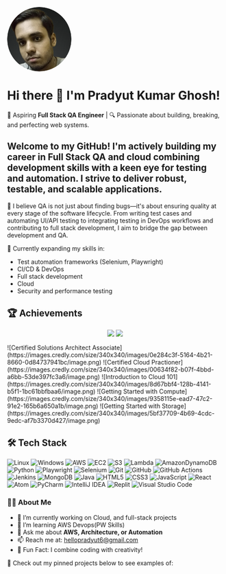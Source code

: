 <img src="https://github.com/Pradyut6/Pradyut6/blob/main/git-pro-pic-modified.png" align="center" width="150px" style="border-radius: 50%;" />


# Hi there 👋 I'm Pradyut Kumar Ghosh!
🎯 Aspiring **Full Stack QA Engineer** | 🔍 Passionate about building, breaking, and perfecting web systems.

## Welcome to my GitHub! I'm actively building my career in Full Stack QA and cloud combining development skills with a keen eye for testing and automation. I strive to deliver robust, testable, and scalable applications.

🧪 I believe QA is not just about finding bugs—it's about ensuring quality at every stage of the software lifecycle. From writing test cases and automating UI/API testing to integrating testing in DevOps workflows and contributing to full stack development, I aim to bridge the gap between development and QA.

🚀 Currently expanding my skills in:
- Test automation frameworks (Selenium, Playwright)
- CI/CD & DevOps
- Full stack development
- Cloud
- Security and performance testing
## 🏆 Achievements
<p align="center">
    <img src="https://images.credly.com/size/340x340/images/0e284c3f-5164-4b21-8660-0d84737941bc/image.png" width="120" />
    <img src="https://images.credly.com/size/340x340/images/00634f82-b07f-4bbd-a6bb-53de397fc3a6/image.png" width="120" />
</p>
![Certified Solutions Architect Associate](https://images.credly.com/size/340x340/images/0e284c3f-5164-4b21-8660-0d84737941bc/image.png)
![Certified Cloud Practioner](https://images.credly.com/size/340x340/images/00634f82-b07f-4bbd-a6bb-53de397fc3a6/image.png)
![Introduction to Cloud 101](https://images.credly.com/size/340x340/images/8d67bbf4-128b-4141-b5f1-1bc61bbfbaa6/image.png)
![Getting Started with Compute](https://images.credly.com/size/340x340/images/9358115e-ead7-47c2-91e2-165b6a650a1b/image.png)
![Getting Started with Storage](https://images.credly.com/size/340x340/images/5bf37709-4b69-4cdc-9edc-af7b3370d427/image.png)

## 🛠️ Tech Stack
![Linux](https://img.shields.io/badge/-Linux-FCC624?style=flat&logo=linux&logoColor=black)
![Windows](https://img.shields.io/badge/Windows-0078D6?style=for-the-badge&logo=windows&logoColor=white)
![AWS](https://img.shields.io/badge/AWS-FF9900?style=for-the-badge&logo=amazonaws&logoColor=white)
![EC2](https://img.shields.io/badge/Amazon%20EC2-FF9900?style=for-the-badge&logo=amazon-ec2&logoColor=white)
![S3](https://img.shields.io/badge/Amazon%20S3-569A31?style=for-the-badge&logo=amazon-s3&logoColor=white)
![Lambda](https://img.shields.io/badge/AWS%20Lambda-FF9900?style=for-the-badge&logo=aws-lambda&logoColor=white)
![AmazonDynamoDB](https://img.shields.io/badge/Amazon%20DynamoDB-4053D6?style=for-the-badge&logo=Amazon%20DynamoDB&logoColor=white)
![Python](https://img.shields.io/badge/Python-3776AB?style=for-the-badge&logo=python&logoColor=white)
![Playwright](https://img.shields.io/badge/Playwright-2EAD33?style=for-the-badge&logo=playwright&logoColor=white)
![Selenium](https://img.shields.io/badge/Selenium-43B02A?style=for-the-badge&logo=selenium&logoColor=white)
![Git](https://img.shields.io/badge/Git-F05032?style=for-the-badge&logo=git&logoColor=white)
![GitHub](https://img.shields.io/badge/-GitHub-181717?style=flat&logo=github)
![GitHub Actions](https://img.shields.io/badge/GitHub%20Actions-2088FF?style=for-the-badge&logo=github-actions&logoColor=white)
![Jenkins](https://img.shields.io/badge/Jenkins-D24939?style=for-the-badge&logo=jenkins&logoColor=white)
![MongoDB](https://img.shields.io/badge/MongoDB-47A248?style=for-the-badge&logo=mongodb&logoColor=white)
![Java](https://img.shields.io/badge/Java-007396?style=for-the-badge&logo=java&logoColor=white)
![HTML5](https://img.shields.io/badge/HTML5-E34F26?style=for-the-badge&logo=html5&logoColor=white)
![CSS3](https://img.shields.io/badge/CSS3-1572B6?style=for-the-badge&logo=css3&logoColor=white)
![JavaScript](https://img.shields.io/badge/JavaScript-F7DF1E?style=for-the-badge&logo=javascript&logoColor=black)
![React](https://img.shields.io/badge/React-61DAFB?style=for-the-badge&logo=react&logoColor=black)
![Atom](https://img.shields.io/badge/Atom-%2366595C.svg?style=for-the-badge&logo=atom&logoColor=white)
![PyCharm](https://img.shields.io/badge/pycharm-143?style=for-the-badge&logo=pycharm&logoColor=black&color=black&labelColor=green)
![IntelliJ IDEA](https://img.shields.io/badge/IntelliJIDEA-000000.svg?style=for-the-badge&logo=intellij-idea&logoColor=white)
![Replit](https://img.shields.io/badge/Replit-DD1200?style=for-the-badge&logo=Replit&logoColor=white)
![Visual Studio Code](https://img.shields.io/badge/Visual%20Studio%20Code-0078d7.svg?style=for-the-badge&logo=visual-studio-code&logoColor=white)

### 👨‍💻 About Me
- 🔭 I’m currently working on Cloud, and full-stack projects
- 🌱 I’m learning AWS Devops(PW Skills)
- 💬 Ask me about **AWS, Architecture, or Automation**
- 📫 Reach me at: [hellopradyut6@gmail.com](mailto:hellopradyut6@gmail.com)
- 🧠 Fun Fact: I combine coding with creativity!

📁 Check out my pinned projects below to see examples of:


<!--
**Pradyut6/Pradyut6** is a ✨ _special_ ✨ repository because its `README.md` (this file) appears on your GitHub profile.

Here are some ideas to get you started:

- 🔭 I’m currently working on ...
- 🌱 I’m currently learning ...
- 👯 I’m looking to collaborate on ...
- 🤔 I’m looking for help with ...
- 💬 Ask me about ...
- 📫 How to reach me: ...
- 😄 Pronouns: ...
- ⚡ Fun fact: ...
-->

